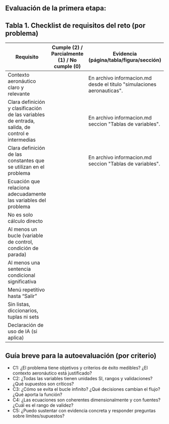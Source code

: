 ## Evaluación de la primera etapa:

## Tabla 1. Checklist de requisitos del reto (por problema)

| Requisito                                                                 | Cumple (2) / Parcialmente (1) / No cumple (0) | Evidencia (página/tabla/figura/sección) |
| ------------------------------------------------------------------------- | --------------------------------------------- | --------------------------------------- |
| Contexto aeronáutico claro y relevante                                    |                                               |  En archivo informacion.md desde el titulo "simulaciones aeronauticas".                                      |
| Clara definición y clasificación de las variables de entrada, salida, de control e intermedias |                                               | En archivo informacion.md seccion "Tablas de variables".                                        |
| Clara definición de las constantes que se utilizan en el problema         |                                               |  En archivo informacion.md seccion "Tablas de variables".                                       |
| Ecuación que relaciona adecuadamente las variables del problema           |                                               |                                         |
| No es solo cálculo directo                                                |                                               |                                         |
| Al menos un bucle (variable de control, condición de parada)              |                                               |                                         |
| Al menos una sentencia condicional significativa                          |                                               |                                         |
| Menú repetitivo hasta “Salir”                                             |                                               |                                         |
| Sin listas, diccionarios, tuplas ni sets                                  |                                               |                                         |
| Declaración de uso de IA (si aplica)                                      |                                               |                                         |



## Guía breve para la autoevaluación (por criterio)

- C1: ¿El problema tiene objetivos y criterios de éxito medibles? ¿El contexto aeronáutico está justificado?
- C2: ¿Todas las variables tienen unidades SI, rangos y validaciones? ¿Qué supuestos son críticos?
- C3: ¿Cómo se evita el bucle infinito? ¿Qué decisiones cambian el flujo? ¿Qué aporta la función?
- C4: ¿Las ecuaciones son coherentes dimensionalmente y con fuentes? ¿Cuál es el rango de validez?
- C5: ¿Puedo sustentar con evidencia concreta y responder preguntas sobre límites/supuestos?
